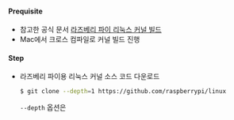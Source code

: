 #### Prequisite
- 참고한 공식 문서
  [라즈베리 파이 리눅스 커널 빌드](https://www.raspberrypi.com/documentation/computers/linux_kernel.html)
- Mac에서 크로스 컴파일로 커널 빌드 진행
#### Step
- 라즈베리 파이용 리눅스 커널 소스 코드 다운로드
  ```bash
  $ git clone --depth=1 https://github.com/raspberrypi/linux
  ```
  `--depth` 옵션은 
